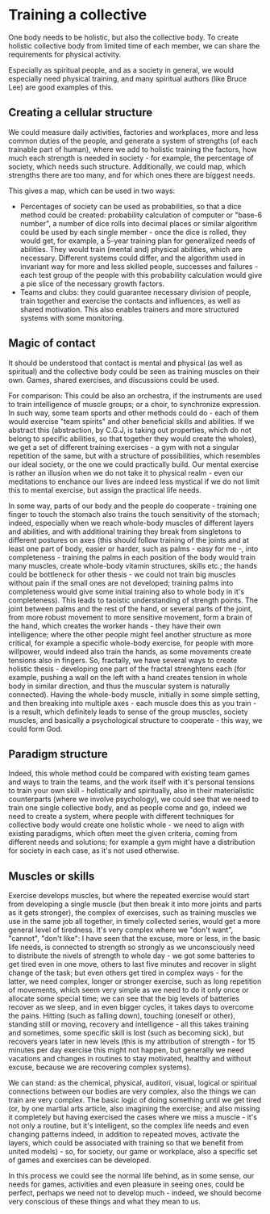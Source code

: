 # Training a collective

One body needs to be holistic, but also the collective body. To create holistic collective body from limited time of each member, we can share the requirements for physical activity.

Especially as spiritual people, and as a society in general, we would especially need physical training, and many spiritual authors (like Bruce Lee) are good examples of this.

## Creating a cellular structure

We could measure daily activities, factories and workplaces, more and less common duties of the people, and generate a system of strengths (of each trainable part of human), where we add to holistic training the factors, how much each strength is needed in society - for example, the percentage of society, which needs such structure. Additionally, we could map, which strengths there are too many, and for which ones there are biggest needs.

This gives a map, which can be used in two ways:
- Percentages of society can be used as probabilities, so that a dice method could be created: probability calculation of computer or "base-6 number", a number of dice rolls into decimal places or similar algorithm could be used by each single member - once the dice is rolled, they would get, for example, a 5-year training plan for generalized needs of abilities. They would train (mental and) physical abilities, which are necessary. Different systems could differ, and the algorithm used in invariant way for more and less skilled people, successes and failures - each test group of the people with this probability calculation would give a pie slice of the necessary growth factors.
- Teams and clubs: they could guarantee necessary division of people, train together and exercise the contacts and influences, as well as shared motivation. This also enables trainers and more structured systems with some monitoring.

## Magic of contact

It should be understood that contact is mental and physical (as well as spiritual) and the collective body could be seen as training muscles on their own. Games, shared exercises, and discussions could be used.

For comparison: This could be also an orchestra, if the instruments are used to train intelligence of muscle groups; or a choir, to synchronize expression. In such way, some team sports and other methods could do - each of them would exercise "team spirits" and other beneficial skills and abilities. If we abstract this (abstraction, by C.G.J, is taking out properties, which do not belong to specific abilities, so that together they would create the wholes), we get a set of different training exercises - a gym with not a singular repetition of the same, but with a structure of possibilities, which resembles our ideal society, or the one we could practically build. Our mental exercise is rather an illusion when we do not take it to physical realm - even our meditations to enchance our lives are indeed less mystical if we do not limit this to mental exercise, but assign the practical life needs.

In some way, parts of our body and the people do cooperate - training one finger to touch the stomach also trains the touch sensitivity of the stomach; indeed, especially when we reach whole-body muscles of different layers and abilities, and with additional training they break from singletons to different postures on axes (this should follow training of the joints and at least one part of body, easier or harder, such as palms - easy for me -, into completeness - training the palms in each position of the body would train many muscles, create whole-body vitamin structures, skills etc.; the hands could be bottleneck for other thesis - we could not train big muscles without pain if the small ones are not developed; training palms into completeness would give some initial training also to whole body in it's completeness). This leads to taoistic understanding of strength points. The joint between palms and the rest of the hand, or several parts of the joint, from more robust movement to more sensitive movement, form a brain of the hand, which creates the worker hands - they have their own intelligence; where the other people might feel another structure as more critical, for example a specific whole-body exercise, for people with more willpower, would indeed also train the hands, as some movements create tensions also in fingers. So, fractally, we have several ways to create holistic thesis - developing one part of the fractal strenghtens each (for example, pushing a wall on the left with a hand creates tension in whole body in similar direction, and thus the muscular system is naturally connected). Having the whole-body muscle, initially in some simple setting, and then breaking into multiple axes - each muscle does this as you train - is a result, which definitely leads to sense of the group muscles, society muscles, and basically a psychological structure to cooperate - this way, we could form God.

## Paradigm structure

Indeed, this whole method could be compared with existing team games and ways to train the teams, and the work itself with it's personal tensions to train your own skill - holistically and spiritually, also in their materialistic counterparts (where we involve psychology), we could see that we need to train one single collective body, and as people come and go, indeed we need to create a system, where people with different techniques for collective body would create one holistic whole - we need to align with existing paradigms, which often meet the given criteria, coming from different needs and solutions; for example a gym might have a distribution for society in each case, as it's not used otherwise.

## Muscles or skills

Exercise develops muscles, but where the repeated exercise would start from developing a single muscle (but then break it into more joints and parts as it gets stronger), the complex of exercises, such as training muscles we use in the same job all together, in timely collected series, would get a more general level of tiredness. It's very complex where we "don't want", "cannot", "don't like": I have seen that the excuse, more or less, in the basic life needs, is connected to strength so strongly as we unconsciously need to distribute the nivels of strength to whole day - we got some batteries to get tired even in one move, others to last five minutes and recover in slight change of the task; but even others get tired in complex ways - for the latter, we need complex, longer or stronger exercise, such as long repetition of movements, which seem very simple as we need to do it only once or allocate some special time; we can see that the big levels of batteries recover as we sleep, and in even bigger cycles, it takes days to overcome the pains. Hitting (such as falling down), touching (oneself or other), standing still or moving, recovery and intelligence - all this takes training and sometimes, some specific skill is lost (such as becoming sick), but recovers years later in new levels (this is my attribution of strength - for 15 minutes per day exercise this might not happen, but generally we need vacations and changes in routines to stay motivated, healthy and without excuse, because we are recovering complex systems).

We can stand: as the chemical, physical, auditori, visual, logical or spiritual connections between our bodies are very complex, also the things we can train are very complex. The basic logic of doing something until we get tired (or, by one martial arts article, also imagining the exercise; and also missing it completely but having exercised the cases where we miss a muscle - it's not only a routine, but it's intelligent, so the complex life needs and even changing patterns indeed, in addition to repeated moves, activate the layers, which could be associated with training so that we benefit from united models) - so, for society, our game or workplace, also a specific set of games and exercises can be developed.

In this process we could see the normal life behind, as in some sense, our needs for games, activities and even pleasure in seeing ones, could be perfect, perhaps we need not to develop much - indeed, we should become very conscious of these things and what they mean to us.